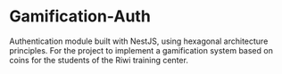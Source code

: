 # Gamification-Auth
Authentication module built with NestJS, using hexagonal architecture principles. For the project to implement a gamification system based on coins for the students of the Riwi training center.
